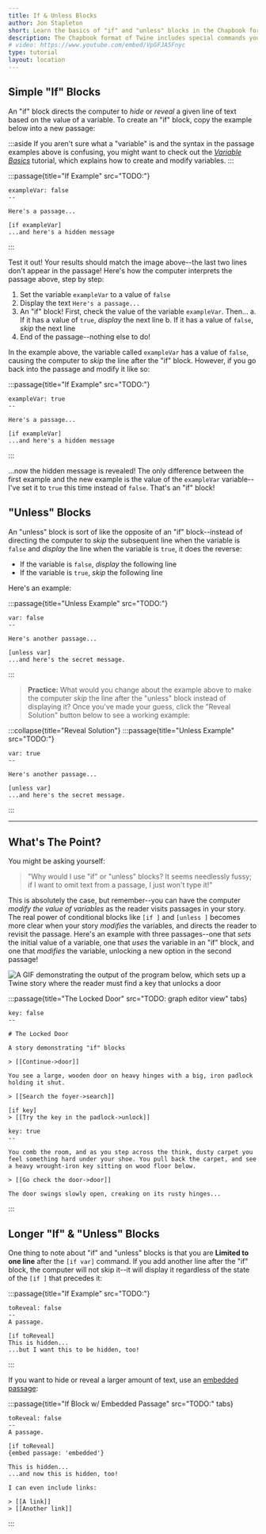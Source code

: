 ```yaml
---
title: If & Unless Blocks
author: Jon Stapleton
short: Learn the basics of "if" and "unless" blocks in the Chapbook format of Twine.
description: The Chapbook format of Twine includes special commands you can use in your passages called "if" and "unless" blocks. These blocks allow you to "hide" or "reveal" lines of text based on the value of a variable. This powerful "selection" feature (where the computer, as it interprets your passage, "selects" lines of code to skip or include in the passage) is useful for creating all sorts of things in your Twine stories--puzzles, secrets, alternative paths and endings, and a lot more!
# video: https://www.youtube.com/embed/VpGFJA5Fnyc
type: tutorial
layout: location
---
```


## Simple "If" Blocks

An "if" block directs the computer to *hide* or *reveal* a given line of text based on the value of a variable. To create an "if" block, copy the example below into a new passage:

:::aside
If you aren't sure what a "variable" is and the syntax in the passage examples above is confusing, you might want to check out the *[Variable Basics](/locations/variable-basics)* tutorial, which explains how to create and modify variables.
:::

:::passage{title="If Example" src="TODO:"}
```
exampleVar: false
--

Here's a passage...

[if exampleVar]
...and here's a hidden message
```
:::

Test it out! Your results should match the image above--the last two lines don't appear in the passage! Here's how the computer interprets the passage above, step by step:

1. Set the variable `exampleVar` to a value of `false`
2. Display the text `Here's a passage...`
3. An "if" block! First, check the value of the variable `exampleVar`. Then...
    a. If it has a value of `true`, *display* the next line
    b. If it has a value of `false`, *skip* the next line
4. End of the passage--nothing else to do!

In the example above, the variable called `exampleVar` has a value of `false`, causing the computer to *skip* the line after the "if" block. However, if you go back into the passage and modify it like so:

:::passage{title="If Example" src="TODO:"}
```
exampleVar: true
--

Here's a passage...

[if exampleVar]
...and here's a hidden message
```
:::

...now the hidden message is revealed! The only difference between the first example and the new example is the value of the `exampleVar` variable--I've set it to `true` this time instead of `false`. That's an "if" block!

## "Unless" Blocks

An "unless" block is sort of like the opposite of an "if" block--instead of directing the computer to *skip* the subsequent line when the variable is `false` and *display* the line when the variable is `true`, it does the reverse:

* If the variable is `false`, *display* the following line
* If the variable is `true`, *skip* the following line

Here's an example:

:::passage{title="Unless Example" src="TODO:"}
```
var: false
--

Here's another passage...

[unless var]
...and here's the secret message.
```
:::

> **Practice:** What would you change about the example above to make the computer *skip* the line after the "unless" block instead of displaying it? Once you've made your guess, click the "Reveal Solution" button below to see a working example:

:::collapse{title="Reveal Solution"}
:::passage{title="Unless Example" src="TODO:"}
```
var: true
--

Here's another passage...

[unless var]
...and here's the secret message.
```
:::

---

## What's The Point?

You might be asking yourself:

> "Why would I use "if" or "unless" blocks? It seems needlessly fussy; if I want to omit text from a passage, I just won't type it!"

This is absolutely the case, but remember--you can have the computer *modify the value of variables* as the reader visits passages in your story. The real power of conditional blocks like `[if ]` and `[unless ]` becomes more clear when your story *modifies* the variables, and directs the reader to revisit the passage. Here's an example with three passages--one that *sets* the initial value of a variable, one that *uses* the variable in an "if" block, and one that *modifies* the variable, unlocking a new option in the second passage!

![A GIF demonstrating the output of the program below, which sets up a Twine story where the reader must find a key that unlocks a door](TODO:)

:::passage{title="The Locked Door" src="TODO: graph editor view" tabs}
```intro
key: false
--

# The Locked Door

A story demonstrating "if" blocks

> [[Continue->door]]
```

```door
You see a large, wooden door on heavy hinges with a big, iron padlock holding it shut.

> [[Search the foyer->search]]

[if key]
> [[Try the key in the padlock->unlock]]
```

```search
key: true
--

You comb the room, and as you step across the think, dusty carpet you feel something hard under your shoe. You pull back the carpet, and see a heavy wrought-iron key sitting on wood floor below.

> [[Go check the door->door]]
```

```unlock
The door swings slowly open, creaking on its rusty hinges...
```
:::

## Longer "If" & "Unless" Blocks

One thing to note about "if" and "unless" blocks is that you are **Limited to one line** after the `[if var]` command. If you add another line after the "if" block, the computer will not skip it--it will display it regardless of the state of the `[if ]` that precedes it:

:::passage{title="If Example" src="TODO:"}
```
toReveal: false
--
A passage.

[if toReveal]
This is hidden...
...but I want this to be hidden, too!
```
:::

If you want to hide or reveal a larger amount of text, use an [embedded passage](/locations/embedding-passages):

:::passage{title="If Block w/ Embedded Passage" src="TODO:" tabs}
```main
toReveal: false
--
A passage.

[if toReveal]
{embed passage: 'embedded'}
```

```embedded
This is hidden...
...and now this is hidden, too! 

I can even include links:

> [[A link]]
> [[Another link]]
```
:::
